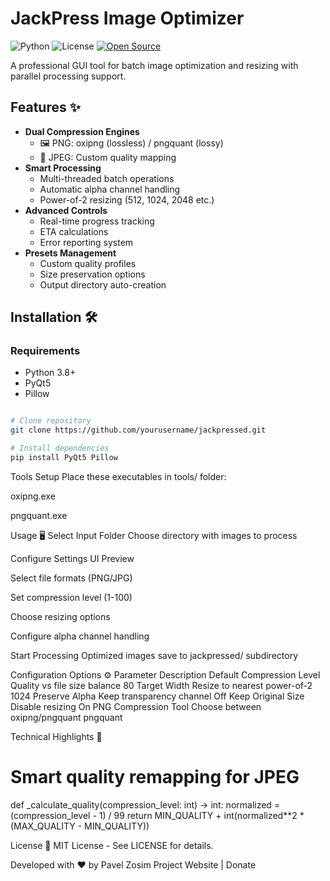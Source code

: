 # JackPress Image Optimizer

![Python](https://img.shields.io/badge/python-3.8%2B-blue)
![License](https://img.shields.io/badge/license-MIT-green)
[![Open Source](https://badges.frapsoft.com/os/v1/open-source.svg?v=103)](https://opensource.org/)

A professional GUI tool for batch image optimization and resizing with parallel processing support.

## Features ✨

- **Dual Compression Engines**
  - 🖼️ PNG: oxipng (lossless) / pngquant (lossy)
  - 📸 JPEG: Custom quality mapping
- **Smart Processing**
  - Multi-threaded batch operations
  - Automatic alpha channel handling
  - Power-of-2 resizing (512, 1024, 2048 etc.)
- **Advanced Controls**
  - Real-time progress tracking
  - ETA calculations
  - Error reporting system
- **Presets Management**
  - Custom quality profiles
  - Size preservation options
  - Output directory auto-creation

## Installation 🛠️

### Requirements
- Python 3.8+
- PyQt5
- Pillow

```bash

# Clone repository
git clone https://github.com/yourusername/jackpressed.git

# Install dependencies
pip install PyQt5 Pillow

```
Tools Setup
Place these executables in tools/ folder:

oxipng.exe

pngquant.exe

Usage 🖥️
Select Input Folder
Choose directory with images to process

Configure Settings
UI Preview

Select file formats (PNG/JPG)

Set compression level (1-100)

Choose resizing options

Configure alpha channel handling

Start Processing
Optimized images save to jackpressed/ subdirectory

Configuration Options ⚙️
Parameter	Description	Default
Compression Level	Quality vs file size balance	80
Target Width	Resize to nearest power-of-2	1024
Preserve Alpha	Keep transparency channel	Off
Keep Original Size	Disable resizing	On
PNG Compression Tool	Choose between oxipng/pngquant	pngquant

Technical Highlights 🧠
# Smart quality remapping for JPEG
def _calculate_quality(compression_level: int) -> int:
    normalized = (compression_level - 1) / 99
    return MIN_QUALITY + int(normalized**2 * (MAX_QUALITY - MIN_QUALITY))

License 📄
MIT License - See LICENSE for details.

Developed with ❤️ by Pavel Zosim
Project Website | Donate






    
